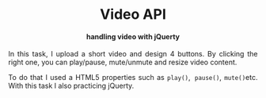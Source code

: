 # <center>Video API</center>
#### <center>handling video with jQuerty</center>
<div align="justify">
In this task, I upload a short video and design 4 buttons. By clicking the right one, you can play/pause, mute/unmute and resize video content. 

To do that I used a HTML5 properties such as `play()`,` pause()`, `mute()`etc. With this task I also practicing jQuerty.

